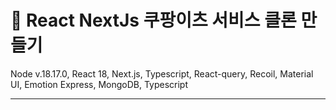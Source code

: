 # 🍎 React NextJs 쿠팡이츠 서비스 클론 만들기
Node v.18.17.0, React 18, Next.js, Typescript, React-query, Recoil, Material UI, Emotion
Express, MongoDB, Typescript

----